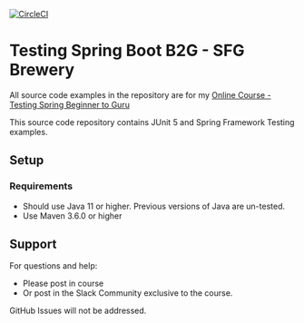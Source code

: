 [![CircleCI](https://dl.circleci.com/status-badge/img/gh/hainguyenle89/tsbb2b-sfg-brewery/tree/circleci.svg?style=svg)](https://dl.circleci.com/status-badge/redirect/gh/hainguyenle89/tsbb2b-sfg-brewery/tree/circleci)

# Testing Spring Boot B2G - SFG Brewery

All source code examples in the repository are for my [Online Course - Testing Spring Beginner to Guru](https://www.udemy.com/testing-spring-boot-beginner-to-guru/?couponCode=GITHUB_REPO)

This source code repository contains JUnit 5 and Spring Framework Testing examples.

## Setup
### Requirements
* Should use Java 11 or higher. Previous versions of Java are un-tested.
* Use Maven 3.6.0 or higher

## Support
For questions and help:
* Please post in course
* Or post in the Slack Community exclusive to the course.

GitHub Issues will not be addressed.
